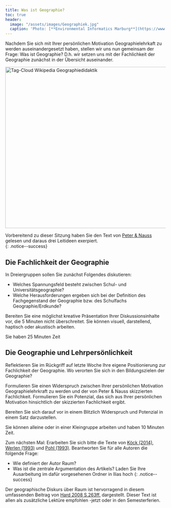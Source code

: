```yaml
---
title: Was ist Geographie?
toc: true
header:
  image: "/assets/images/Geographiek.jpg"
  caption: 'Photo: [**Environmental Informatics Marburg**](https://www.flickr.com/environmentalinformatics-marburg/)'  
---
```


Nachdem Sie sich mit Ihrer persönlichen Motivation Geographielehrkaft zu werden auseinandergesetzt haben, stellen wir uns nun gemeinsam der Frage: Was ist Geographie? D.h. wir setzen uns mit der Fachlichkeit der Geographie zunächst in der Übersicht auseinander.
<!--more-->

<a data-flickr-embed="true" href="https://www.flickr.com/photos/environmentalinformatics-marburg/29395927104/in/album-72157633683022206/" title="Tag-Cloud Wikipedia Geographiedidaktik"><img src="https://live.staticflickr.com/8418/29395927104_b22aaee582_c.jpg" width="792" height="506" alt="Tag-Cloud Wikipedia Geographiedidaktik"/></a><script async src="//embedr.flickr.com/assets/client-code.js" charset="utf-8"></script>

Vorbereitend zu dieser Sitzung haben Sie den Text von [Peter & Nauss](https://link.springer.com/chapter/10.1007/978-3-658-29194-5_6) gelesen und daraus drei Leitideen exerpiert.  
{: .notice--success}

## Die Fachlichkeit der Geographie
In Dreiergruppen sollen Sie zunächst Folgendes diskutieren:
*  Welches Spannungsfeld besteht zwischen Schul- und Universitätsgeographie?
*  Welche Herausforderungen ergeben sich bei der Definition des Fachgegenstand der Geographie bzw. des Schulfachs Geographie/Erdkunde?

Bereiten Sie eine möglichst kreative Präsentation Ihrer Diskussionsinhalte vor, die 5 Minuten nicht überschreitet. Sie können visuell, darstellend, haptisch oder akustisch arbeiten. 

Sie haben 25 Minuten Zeit

## Die Geographie und Lehrpersönlichkeit
Reflektieren Sie im Rückgriff auf letzte Woche Ihre eigene Positionierung zur Fachlichkeit der Geographie. Wo verorten Sie sich in den Bildungszielen der Geographie? 

Formulieren Sie einen Widerspruch zwischen Ihrer persönlichen Motivation Geographielehrkraft zu werden und der von Peter & Nauss skizzierten Fachlichkeit.
Formulieren Sie ein Potenzial, das sich aus Ihrer persönlichen Motivation hinsichtlich der skizzierten Fachlichkeit ergibt.

Bereiten Sie sich darauf vor in einem Blitzlich Widerspruch und Potenzial in einem Satz darzustellen.

Sie können alleine oder in einer Kleingruppe arbeiten und haben 10 Minuten Zeit.


Zum nächsten Mal:
Erarbeiten Sie sich bitte die Texte von [Köck (2014)](https://ilias.uni-marburg.de/goto.php?target=file_3374935_download&client_id=UNIMR), [Werlen (1993)](https://www.erdkunde.uni-bonn.de/archive/1993/gibt-es-eine-geographie-ohne-raum-zum-verhaeltnis-von-traditioneller-geographie-und-zeitgenoessischen-gesellschaften) und [Pohl (1993)](https://www.erdkunde.uni-bonn.de/archive/1993/kann-es-eine-geographie-ohne-raum-geben-zum-verhaeltnis-von-theoriediskussion-und-disziplinpolitik). Beantworten Sie für alle Autoren die folgende Frage:
* Wie definiert der Autor Raum?
* Was ist die zentrale Argumentation des Artikels?
Laden Sie Ihre Ausarbeitung im dafür vorgesehenen Ordner in Ilias hoch
{: .notice--success}

Der geographische Diskurs über Raum ist hervorragend in diesem umfassenden Beitrag von [Hard 2008 S.263ff.](https://www.degruyter.com/document/doi/10.1515/9783839406830/html) dargestellt. Dieser Text ist allen als zusätzliche Lektüre empfohlen -jetzt oder in den Semesterferien. 




